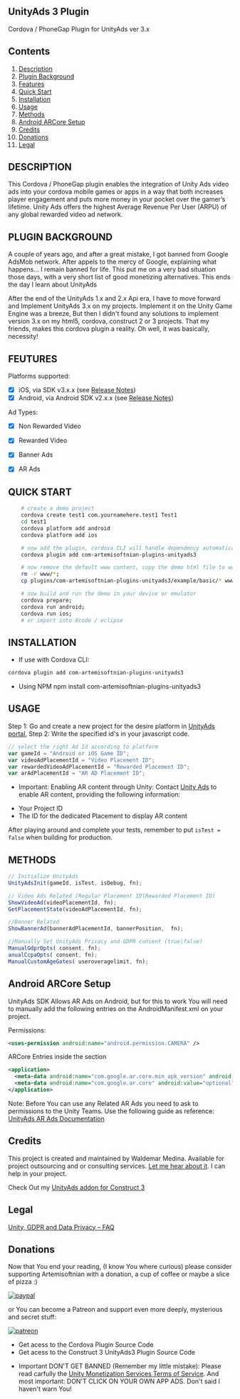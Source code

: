 ## UnityAds 3 Plugin 

Cordova / PhoneGap Plugin for UnityAds ver 3.x

## Contents

1.  [Description](#description)
2.  [Plugin Background](#plugin-background)
3.  [Features](#features)
4.  [Quick Start](#quick-start)
5.  [Installation](#installation)
6.  [Usage](#usage)
7.  [Methods](#methods)
8.  [Android ARCore Setup](#android-arcore-setup)
9.  [Credits](#credits)
10. [Donations](#donations)
11. [Legal](#legal)

## DESCRIPTION

This Cordova / PhoneGap plugin enables the integration of Unity Ads video ads into your cordova mobile games or apps in a way that both increases player engagement and puts more money in your pocket over the gamer’s lifetime. Unity Ads offers the highest Average Revenue Per User (ARPU) of any global rewarded video ad network.

## PLUGIN BACKGROUND

A couple of years ago, and after a great mistake, I got banned from Google AdsMob network. After appels to the mercy of Google, explaining what happens... I remain banned for life.  This put me on a very bad situation those days, with a very short list of good monetizing alternatives.  This ends the day I learn about UnityAds

After the end of the UnityAds 1.x and 2.x Api era, I have to move forward and Implement UnityAds 3.x on my projects. Implement it on the Unity Game Engine was a breeze, But then I didn't found any solutions to implement version 3.x on my html5, cordova, construct 2 or 3 projects.  That my friends, makes this cordova plugin a reality. Oh well, it was basically, necessity!

## FEUTURES

Platforms supported:
- [x] iOS, via SDK v3.x.x (see [Release Notes](https://github.com/Unity-Technologies/unity-ads-ios))
- [x] Android, via Android SDK v2.x.x (see [Release Notes](https://github.com/Unity-Technologies/unity-ads-android))

Ad Types:
- [x] Non Rewarded Video
- [x] Rewarded Video
- [x] Banner Ads
- [x] AR Ads


## QUICK START
```bash
	# create a demo project
    cordova create test1 com.yournamehere.test1 Test1
    cd test1
    cordova platform add android
    cordova platform add ios

    # now add the plugin, cordova CLI will handle dependency automatically
    cordova plugin add com-artemisoftnian-plugins-unityads3

    # now remove the default www content, copy the demo html file to www
    rm -r www/*;
    cp plugins/com-artemisoftnian-plugins-unityads3/example/basic/* www/;

	# now build and run the demo in your device or emulator
    cordova prepare; 
    cordova run android; 
    cordova run ios;
    # or import into Xcode / eclipse
```

## INSTALLATION

* If use with Cordova CLI:
```bash
cordova plugin add com-artemisoftnian-plugins-unityads3
```

* Using NPM
npm install com-artemisoftnian-plugins-unityads3


## USAGE

Step 1: Go and create a new project for the desire platform in [UnityAds portal](https://operate.dashboard.unity3d.com), 
Step 2: Write the specified id's in your javascript code.

```javascript
// select the right Ad Id according to platform
var gameId = "Android or iOS Game ID";
var videoAdPlacementId = "Video Placement ID";
var rewardedVideoAdPlacementId = "Rewarded Placement ID";
var arAdPlacementId = "AR AD Placement ID";
```

* Important: Enabling AR content through Unity:
  Contact [Unity Ads](mailto:ads-ar-support@unity3d.com) to enable AR content, providing the following information:

- Your Project ID
- The ID for the dedicated Placement to display AR content



After playing around and complete your tests, remember to put `isTest = false` when building for production.

## METHODS

```javascript
// Initialize UnityAds
UnityAdsInit(gameId, isTest, isDebug, fn);

// Video Ads Related (Regular Placement ID|Rewarded Placement ID)
ShowVideoAd(videoPlacementId, fn);
GetPlacementState(videoAdPlacementId, fn);

//Banner Related
ShowBannerAd(bannerAdPlacementId, bannerPosition,  fn);

//Manually Set UnityAds Privacy and GDPR consent (true|false)
ManualGdprOpts( consent, fn);
anualCcpaOpts( consent, fn);
ManualCustomAgeGates( useroveragelimit, fn);
```

## Android ARCore Setup

UnityAds SDK Allows AR Ads on Android, but for this to work You will need to manually add the following entries on the AndroidManifest.xml on your project.

Permissions:
```xml
<uses-permission android:name="android.permission.CAMERA" />
```

ARCore Entries inside the <application> section
```xml
<application>
  <meta-data android:name="com.google.ar.core.min_apk_version" android:value="24" />
  <meta-data android:name="com.google.ar.core" android:value="optional" />
</application>
```

Note: Before You can use any Related AR Ads you need to ask to permissions to the Unity Teams. Use the following guide as reference:
[UnityAds AR Ads Documentation](https://docs.unity3d.com/Packages/com.unity.ads@3.4/manual/MonetizationArAdsAndroid.html)

## Credits

This project is created and maintained by Waldemar Medina.
Available for project outsourcing and or consulting services. [Let me hear about it](mailto:waldemar_medina@hotmail.com). I can help in your project.

Check Out my [UnityAds addon for Construct 3](https://www.construct.net/en/make-games/addons/444/unityads)


## Legal

[Unity, GDPR and Data Privacy – FAQ](https://unity3d.com/legal/gdpr)



## Donations

Now that You end your reading, (I know You where curious) please consider supporting Artemisoftnian with a donation, a cup of coffee or maybe a slice of pizza :)

[![paypal](https://www.paypalobjects.com/en_US/i/btn/btn_donateCC_LG.gif)](https://www.paypal.com/paypalme/WaldemarMedina)

or You can become a Patreon and support even more deeply, mysterious and secret stuff:

[![patreon](https://c5.patreon.com/external/logo/become_a_patron_button.png)](https://www.patreon.com/artemisoftnian)

- Get acess to the Cordova Plugin Source Code
- Get acess to the Construct 3 UnityAds3 Plugin Source Code

* Important DON'T GET BANNED (Remember my little mistake): Please read carfully the [Unity Monetization Services Terms of Service](https://unity3d.com/legal/monetization-services-terms-of-service). And most important: DON'T CLICK ON YOUR OWN APP ADS. Don't said I haven't warn You!